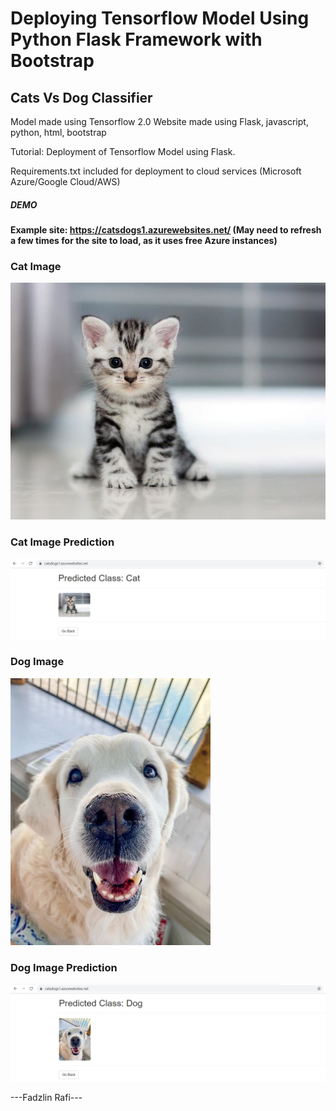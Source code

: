 # Deploying Tensorflow Model Using Python Flask Framework with Bootstrap

## Cats Vs Dog Classifier

Model made using Tensorflow 2.0
Website made using Flask, javascript, python, html, bootstrap

Tutorial: Deployment of Tensorflow Model using Flask.

Requirements.txt included for deployment to cloud services (Microsoft Azure/Google Cloud/AWS)

##### DEMO

#### Example site: https://catsdogs1.azurewebsites.net/ (May need to refresh a few times for the site to load, as it uses free Azure instances)

### Cat Image
![Cat](static/cat3.jpg?raw=true "Cat Image")

### Cat Image Prediction
![Cat Prediction](static/1.png?raw=true "Cat Image Prediction")

### Dog Image
![Dog](static/dog.jpg?raw=true "Dog Image")

### Dog Image Prediction
![Dog Prediction](static/2.png?raw=true "Dog Image Prediction")


---Fadzlin Rafi---

